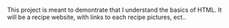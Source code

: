 This project is meant to demontrate that I understand the basics of HTML.
It will be a recipe website, with links to each recipe pictures, ect..